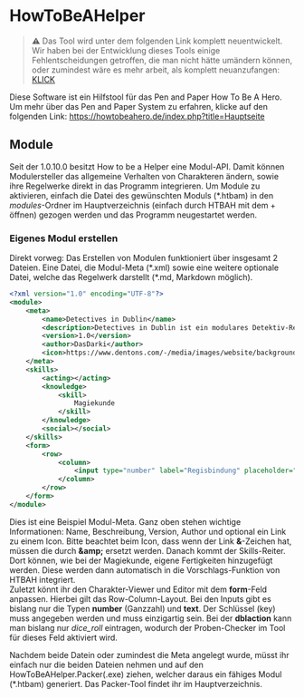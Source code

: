 # HowToBeAHelper

> :warning: Das Tool wird unter dem folgenden Link komplett neuentwickelt. Wir haben bei der Entwicklung dieses Tools einige Fehlentscheidungen getroffen, die man nicht hätte umändern können, oder zumindest wäre es mehr arbeit, als komplett neuanzufangen: [KLICK](https://github.com/EternityLife-de/HowToBeAHelper)

Diese Software ist ein Hilfstool für das Pen and Paper How To Be A Hero. Um mehr über das Pen and Paper System zu erfahren, klicke auf den folgenden Link:
https://howtobeahero.de/index.php?title=Hauptseite


## Module
Seit der 1.0.10.0 besitzt How to be a Helper eine Modul-API. Damit können Modulersteller das allgemeine Verhalten von Charakteren ändern, sowie ihre Regelwerke direkt in das Programm integrieren. Um Module zu aktivieren, einfach die Datei des gewünschten Moduls (*.htbam) in den *modules*-Ordner im Hauptverzeichnis (einfach durch HTBAH mit dem + öffnen) gezogen werden und das Programm neugestartet werden.

### Eigenes Modul erstellen
Direkt vorweg: Das Erstellen von Modulen funktioniert über insgesamt 2 Dateien. Eine Datei, die Modul-Meta (\*.xml) sowie eine weitere optionale Datei, welche das Regelwerk darstellt (*.md, Markdown möglich). 
```xml
<?xml version="1.0" encoding="UTF-8"?>
<module>
    <meta>
        <name>Detectives in Dublin</name>
        <description>Detectives in Dublin ist ein modulares Detektiv-Regelwerk welches, wie der Name bereits vermuten lässt, in Dublin spielt.</description>
        <version>1.0</version>
        <author>DasDarki</author>
        <icon>https://www.dentons.com/-/media/images/website/background-images/offices/dublin/dublin-2.ashx?h=375&amp;la=de-DE&amp;w=475&amp;crop=1</icon>
    </meta>
    <skills>
        <acting></acting>
        <knowledge>
            <skill>
                Magiekunde
            </skill>
        </knowledge>
        <social></social>
    </skills>
    <form>
        <row>
            <column>
                <input type="number" label="Regisbindung" placeholder="Regiswert eingeben" key="regis" dblaction="dice_roll"/>
            </column>
        </row>
    </form>
</module>
```
Dies ist eine Beispiel Modul-Meta. Ganz oben stehen wichtige Informationen: Name, Beschreibung, Version, Author und optional ein Link zu einem Icon. Bitte beachtet beim Icon, dass wenn der Link **&**-Zeichen hat, müssen die durch **\&amp;** ersetzt werden.
Danach kommt der Skills-Reiter. Dort können, wie bei der Magiekunde, eigene Fertigkeiten hinzugefügt werden. Diese werden dann automatisch in die Vorschlags-Funktion von HTBAH integriert.   
Zuletzt könnt ihr den Charakter-Viewer und Editor mit dem **form**-Feld anpassen. Hierbei gilt das Row-Column-Layout. Bei den Inputs gibt es bislang nur die Typen **number** (Ganzzahl) und **text**. Der Schlüssel (key) muss angegeben werden und muss einzigartig sein. Bei der **dblaction** kann man bislang nur *dice_roll* eintragen, wodurch der Proben-Checker im Tool für dieses Feld aktiviert wird.

Nachdem beide Datein oder zumindest die Meta angelegt wurde, müsst ihr einfach nur die beiden Dateien nehmen und auf den HowToBeAHelper.Packer(.exe) ziehen, welcher daraus ein fähiges Modul (*.htbam) generiert. Das Packer-Tool findet ihr im Hauptverzeichnis.
